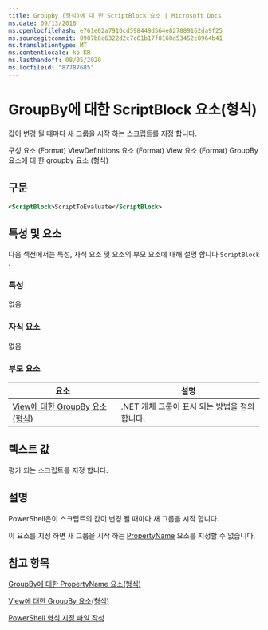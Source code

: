 ```yaml
---
title: GroupBy (형식)에 대 한 ScriptBlock 요소 | Microsoft Docs
ms.date: 09/13/2016
ms.openlocfilehash: e761e02a7910cd598449d564e827889162da9f25
ms.sourcegitcommit: 0907b8c6322d2c7c61b17f8168d53452c8964b41
ms.translationtype: MT
ms.contentlocale: ko-KR
ms.lasthandoff: 08/05/2020
ms.locfileid: "87787685"
---
```

# <a name="scriptblock-element-for-groupby-format"></a>GroupBy에 대한 ScriptBlock 요소(형식)

값이 변경 될 때마다 새 그룹을 시작 하는 스크립트를 지정 합니다.

구성 요소 (Format) ViewDefinitions 요소 (Format) View 요소 (Format) GroupBy 요소에 대 한 groupby 요소 (형식)

## <a name="syntax"></a>구문

```xml
<ScriptBlock>ScriptToEvaluate</ScriptBlock>
```

## <a name="attributes-and-elements"></a>특성 및 요소

다음 섹션에서는 특성, 자식 요소 및 요소의 부모 요소에 대해 설명 합니다 `ScriptBlock` .

### <a name="attributes"></a>특성

없음

### <a name="child-elements"></a>자식 요소

없음

### <a name="parent-elements"></a>부모 요소

|요소|설명|
|-------------|-----------------|
|[View에 대한 GroupBy 요소(형식)](./groupby-element-for-view-format.md)|.NET 개체 그룹이 표시 되는 방법을 정의 합니다.|

## <a name="text-value"></a>텍스트 값

평가 되는 스크립트를 지정 합니다.

## <a name="remarks"></a>설명

PowerShell은이 스크립트의 값이 변경 될 때마다 새 그룹을 시작 합니다.

이 요소를 지정 하면 새 그룹을 시작 하는 [PropertyName](propertyname-element-for-groupby-format.md) 요소를 지정할 수 없습니다.

## <a name="see-also"></a>참고 항목

[GroupBy에 대한 PropertyName 요소(형식)](propertyname-element-for-groupby-format.md)

[View에 대한 GroupBy 요소(형식)](groupby-element-for-view-format.md)

[PowerShell 형식 지정 파일 작성](writing-a-powershell-formatting-file.md)
